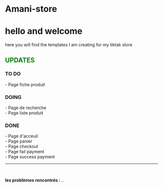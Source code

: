 # Amani-store
 
<h1> hello and welcome </h1>
<p>here you will find the templates I am creating for my tiktak store </p>

<h2 style="color:green;" >  UPDATES </h2>
<h3> TO DO </h3>
- Page fiche produit
<h3> DOING </h3>
- Page de recherche <br>
- Page liste produit <br>
<h3> DONE </h3>
- Page d'acceuil <br>
- Page panier <br>
- Page checkout <br>
- Page fail payment <br>
- Page success payment <br>
<hr><br>
<p> <b>les problèmes rencontrés : </b> .. </p>





